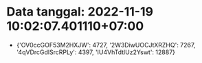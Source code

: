 # Data tanggal: 2022-11-19 10:02:07.401110+07:00

* {'OV0ccGOF53M2HXJW': 4727, '2W3DiwUOCJtXRZHQ': 7267, '4qVDrcGdlSrcRPLy': 4397, 'IU4VhTdtlUz2Yswt': 12887}
